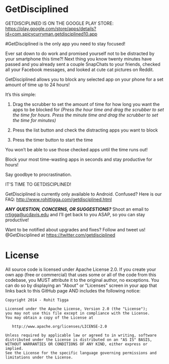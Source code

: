 # GetDisciplined

GETDISCIPLINED IS ON THE GOOGLE PLAY STORE: https://play.google.com/store/apps/details?id=com.spicycurryman.getdisciplined10.app

#GetDisciplined is the only app you need to stay focused!

Ever sat down to do work and promised yourself not to be distracted by your smartphone this time?! Next thing you know twenty minutes have passed and you already sent a couple SnapChats to your friends, checked all your Facebook messages, and looked at cute cat pictures on Reddit.

GetDisciplined allows you to block any selected app on your phone for a set amount of time up to 24 hours!

It’s this simple: 

1) Drag the scrubber to set the amount of time for how long you want the apps to be blocked for
*(Press the hour time and drag the scrubber to set the time for hours. Press the minute time and drag the scrubber to set the time for minutes)*

2) Press the list button and check the distracting apps you want to block


3) Press the timer button to start the time

You won’t be able to use those checked apps until the time runs out! 

Block your most time-wasting apps in seconds and stay productive for hours!

Say goodbye to procrastination.

IT’S TIME TO GETDISCIPLINED!

GetDisciplined is currently only available to Android.
Confused? Here is our FAQ: http://www.rohittigga.com/getdisciplined.html

***ANY QUESTION, CONCERNS, OR SUGGESTIONS?***
Shoot an email to rrtigga@ucdavis.edu and I’ll get back to you ASAP, so you can stay productive!

Want to be notified about upgrades and fixes? Follow and tweet us! @GetDisciplined at https://twitter.com/getdisciplined



License
========
All source code is licensed under Apache License 2.0. If you create your own app (free or commercial) that uses some or all of the code from this codebase, you MUST attribute it to the original author, no exceptions. You can do so by displaying an "About" or "Licenses" screen in your app that links back to this GitHub page AND includes the following notice: 

    Copyright 2014 - Rohit Tigga

    Licensed under the Apache License, Version 2.0 (the "License");
    you may not use this file except in compliance with the License.
    You may obtain a copy of the License at

       http://www.apache.org/licenses/LICENSE-2.0

    Unless required by applicable law or agreed to in writing, software
    distributed under the License is distributed on an "AS IS" BASIS,
    WITHOUT WARRANTIES OR CONDITIONS OF ANY KIND, either express or implied.
    See the License for the specific language governing permissions and
    limitations under the License.
